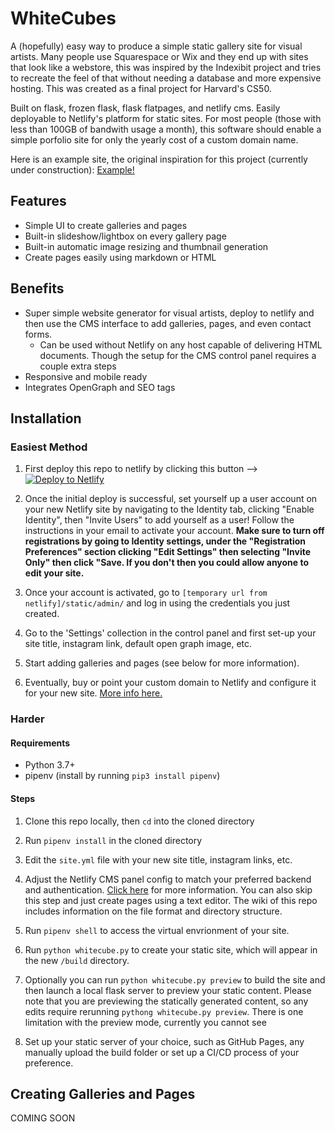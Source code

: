 # WhiteCubes

A (hopefully) easy way to produce a simple static gallery site for visual artists. Many people use Squarespace or Wix and they end up with sites that look like a webstore, this was inspired by the Indexibit project and tries to recreate the feel of that without needing a database and more expensive hosting. This was created as a final project for Harvard's CS50.

Built on flask, frozen flask, flask flatpages, and netlify cms. Easily deployable to Netlify's platform for static sites. For most people (those with less than 100GB of bandwith usage a month), this software should enable a simple porfolio site for only the yearly cost of a custom domain name. 

Here is an example site, the original inspiration for this project (currently under construction):
[Example!](https://amazing-euler-31dfc1.netlify.app)

## Features
* Simple UI to create galleries and pages
* Built-in slideshow/lightbox on every gallery page
* Built-in automatic image resizing and thumbnail generation
* Create pages easily using markdown or HTML

## Benefits
* Super simple website generator for visual artists, deploy to netlify and then use the CMS interface to add galleries, pages, and even contact forms. 
    * Can be used without Netlify on any host capable of delivering HTML documents. Though the setup for the CMS control panel requires a couple extra steps
* Responsive and mobile ready
* Integrates OpenGraph and SEO tags

## Installation

### Easiest Method

1. First deploy this repo to netlify by clicking this button -->
<a href="https://app.netlify.com/start/deploy?repository=https://github.com/tinycrimsonpandas/WhiteCubes"><img src="https://www.netlify.com/img/deploy/button.svg" alt="Deploy to Netlify"></a>

2. Once the initial deploy is successful, set yourself up a user account on your new Netlify site by navigating to the Identity tab, clicking "Enable Identity", then "Invite Users" to add yourself as a user! Follow the instructions in your email to activate your account. **Make sure to turn off registrations by going to Identity settings, under the "Registration Preferences" section clicking "Edit Settings" then selecting "Invite Only" then click "Save. If you don't then you could allow anyone to edit your site.**

3. Once your account is activated, go to `[temporary url from netlify]/static/admin/` and log in using the credentials you just created.

4. Go to the 'Settings' collection in the control panel and first set-up your site title, instagram link, default open graph image, etc.

6. Start adding galleries and pages (see below for more information). 

6. Eventually, buy or point your custom domain to Netlify and configure it for your new site. [More info here.](https://docs.netlify.com/domains-https/custom-domains/configure-external-dns/#configure-a-subdomain)

### Harder

#### Requirements
* Python 3.7+
* pipenv (install by running `pip3 install pipenv`)

#### Steps

1. Clone this repo locally, then `cd` into the cloned directory

2. Run `pipenv install` in the cloned directory

2. Edit the `site.yml` file with your new site title, instagram links, etc.

3. Adjust the Netlify CMS panel config to match your preferred backend and authentication. [Click here](https://www.netlifycms.org/docs/backends-overview/) for more information. You can also skip this step and just create pages using a text editor. The wiki of this repo includes information on the file format and directory structure. 

4. Run `pipenv shell` to access the virtual envrionment of your site.

5. Run `python whitecube.py` to create your static site, which will appear in the new `/build` directory.

6. Optionally you can run `python whitecube.py preview` to build the site and then launch a local flask server to preview your static content. Please note that you are previewing the statically generated content, so any edits require rerunning `pythong whitecube.py preview`. There is one limitation with the preview mode, currently you cannot see 

7. Set up your static server of your choice, such as GitHub Pages, any manually upload the build folder or set up a CI/CD process of your preference.


## Creating Galleries and Pages
COMING SOON 
